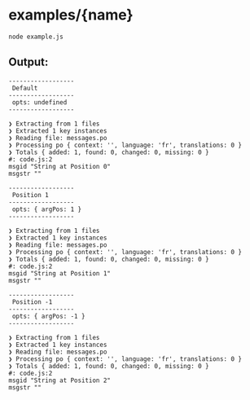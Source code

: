 # examples/{name}

```bash
node example.js
```

## Output:

    
    ------------------
     Default 
    ------------------
     opts: undefined 
    ------------------
    
    ❯ Extracting from 1 files
    ❯ Extracted 1 key instances
    ❯ Reading file: messages.po
    ❯ Processing po { context: '', language: 'fr', translations: 0 }
    ❯ Totals { added: 1, found: 0, changed: 0, missing: 0 }
    #: code.js:2
    msgid "String at Position 0"
    msgstr ""
    
    ------------------
     Position 1 
    ------------------
     opts: { argPos: 1 } 
    ------------------
    
    ❯ Extracting from 1 files
    ❯ Extracted 1 key instances
    ❯ Reading file: messages.po
    ❯ Processing po { context: '', language: 'fr', translations: 0 }
    ❯ Totals { added: 1, found: 0, changed: 0, missing: 0 }
    #: code.js:2
    msgid "String at Position 1"
    msgstr ""
    
    ------------------
     Position -1 
    ------------------
     opts: { argPos: -1 } 
    ------------------
    
    ❯ Extracting from 1 files
    ❯ Extracted 1 key instances
    ❯ Reading file: messages.po
    ❯ Processing po { context: '', language: 'fr', translations: 0 }
    ❯ Totals { added: 1, found: 0, changed: 0, missing: 0 }
    #: code.js:2
    msgid "String at Position 2"
    msgstr ""
    